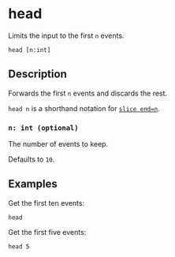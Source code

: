 # head

Limits the input to the first `n` events.

```tql
head [n:int]
```

## Description

Forwards the first `n` events and discards the rest.

`head n` is a shorthand notation for [`slice end=n`](slice.md).

### `n: int (optional)`

The number of events to keep.

Defaults to `10`.

## Examples

Get the first ten events:

```tql
head
```

Get the first five events:

```tql
head 5
```
